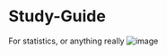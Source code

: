 # Study-Guide
For statistics, or anything really
![image](https://github.com/user-attachments/assets/b5a79c4e-7828-46e0-9f9a-af413816518d)
